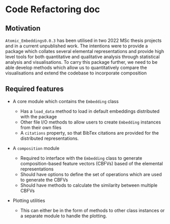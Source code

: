 # Code Refactoring doc

## Motivation

`Atomic_Embeddings0.0.3` has been utilised in two 2022 MSc thesis projects and in a current unpublished work. The intentions were to provide a package which collates several elemental representations and provide high level tools for both quantitative and qualitative analysis through statistical analysis and visualisations.
To carry this package further, we need to be able develop methods which allow us to quantitatively compare the visualisations and extend the codebase to incorporate composition

## Required features

* A core module which contains the `Embedding` class
    * Has a `load_data` method to load in default embeddings distributed with the package
    * Other file I/O methods to allow users to create `Embedding` instances from their own files
    * A `citations` property, so that BibTex citations are provided for the distributed representations.

* A `composition` module
    * Required to interface with the `Embedding` class to generate composition-based feature vectors (CBFVs) based of the elemental representations
    * Should have options to define the set of operations which are used to generate the CBFVs
    * Should have methods to calculate the similarity between multiple CBFVs

* Plotting utilities
    * This can either be in the form of methods to other class instances or a separate module to handle the plotting.